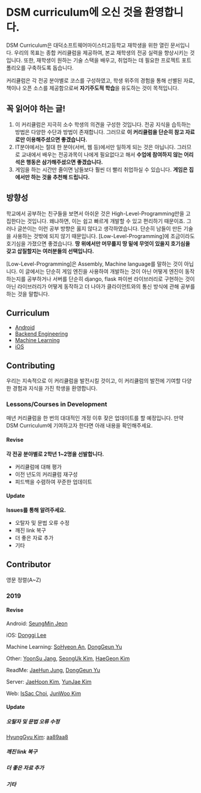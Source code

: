 # DSM curriculum에 오신 것을 환영합니다.

DSM Curriculum은 대덕소프트웨어마이스터고등학교 재학생을 위한 열린 문서입니다. 우리의 목표는 종합 커리큘럼을 제공하여, 본교 재학생의 전공 실력을 향상시키는 것입니다. 또한, 재학생이 원하는 기술 스택을 배우고, 취업하는 데 필요한 프로젝트 포트폴리오를 구축하도록 돕습니다.

커리큘럼은 각 전공 분야별로 코스를 구성하였고, 학생 위주의 경험을 통해 선별된 자료, 책이나 오픈 소스를 제공함으로써 **자기주도적 학습**을 유도하는 것이 목적입니다.

## 꼭 읽어야 하는 글!
1. 이 커리큘럼은 지극히 소수 학생의 의견을 구성한 것입니다. 전공 지식을 습득하는 방법은 다양한 수단과 방법이 존재합니다. 그러므로 **이 커리큘럼을 단순히 참고 자료로만 이용해주셨으면 좋겠습니다.**
2. IT분야에서는 절대 한 분야(서버, 웹 등)에서만 일하게 되는 것은 아닙니다. 그러므로 교내에서 배우는 전공과목이 나에게 필요없다고 해서 **수업에 참여하지 않는 어리석은 행동은 삼가해주셨으면 좋겠습니다.**
3. 게임을 하는 시간만 줄이면 남들보다 훨씬 더 빨리 취업하실 수 있습니다. **게임은 집에서만 하는 것을 추천해 드립니다.**

## 방향성
학교에서 공부하는 친구들을 보면서 아쉬운 것은 High-Level-Programming만을 고집한다는 것입니다. 왜냐하면, 이는 쉽고 빠르게 개발할 수 있고 편리하기 때문이죠. 그러나 글쓴이는 이런 공부 방향은 옳지 않다고 생각하였습니다. 단순히 남들이 만든 기술을 사용하는 것밖에 되지 않기 때문입니다. [Low-Level-Programming]에 조금이라도 호기심을 가졌으면 좋겠습니다. **땅 위에서만 머무를지 땅 밑에 무엇이 있을지 호기심을 갖고 삽질할지는 여러분들의 선택입니다.**

[Low-Level-Programming]은 Assembly, Machine language를 말하는 것이 아닙니다. 이 글에서는 단순히 게임 엔진을 사용하여 개발하는 것이 아닌 어떻게 엔진이 동작하는지를 공부하거나 서버를 단순히 django, flask 파이썬 라이브러리로 구현하는 것이 아닌 라이브러리가 어떻게 동작하고 더 나아가 클라이언트와의 통신 방식에 관해 공부를 하는 것을 말합니다.

## Curriculum
- [Android](https://github.com/ilovedsm/dsm-curriculum/blob/master/Android/README.md)
- [Backend Engineering](https://github.com/ilovedsm/dsm-curriculum/tree/master/Backend%20Engineering/README.md)
- [Machine Learning](https://github.com/ilovedsm/dsm-curriculum/blob/master/Machine%20Learning/README.md)
- [iOS](https://github.com/ilovedsm/dsm-curriculum/blob/master/iOS/DSM_iOS_Baseline.md)

## Contributing

우리는 지속적으로 이 커리큘럼을 발전시킬 것이고, 이 커리큘럼의 발전에 기여할 다양한 경험과 지식을 가진 학생을 환영합니다. 

### Lessons/Courses in Development

매년 커리큘럼을 한 번의 대대적인 개정 이후 잦은 업데이트를 할 예정입니다. 만약 DSM Curriculum에 기여하고자 한다면 아래 내용을 확인해주세요.

#### Revise

**각 전공 분야별로 2학년 1~2명을 선발합니다.**

- 커리큘럼에 대해 평가
- 이전 년도의 커리큘럼 재구성
- 피드백을 수렴하여 꾸준한 업데이트


#### Update

**Issues를 통해 알려주세요.**

- 오탈자 및 문법 오류 수정
- 깨진 link 복구
- 더 좋은 자료 추가
- 기타



## Contributor

영문 정렬(A~Z)

### 2019

#### Revise

Android: [SeungMin Jeon](https://github.com/nwar-Jeon)

iOS: [Donggi Lee](https://github.com/donkyey)

Machine Learning: [SoHyeon An](https://github.com/sleepyeePanda), [DongGeun Yu](https://github.com/Yudonggeun)

Other: [YoonSu Jang](https://github.com/YoonSu03), [SeongUk Kim](https://github.com/kimsos0723), [HaeGeon Kim](https://github.com/KamiPer)

ReadMe: [JaeHun Jung](https://github.com/littlemenu), [DongGeun Yu](https://github.com/Yudonggeun)

Server: [JaeHoon Kim](https://github.com/by09115), [YunJae Kim](https://github.com/miraedbswo)

Web: [IsSac Choi](https://github.com/leafcis), [JunWoo Kim](https://github.com/junu126)


#### Update

##### 오탈자 및 문법 오류 수정
[HyungGyu Kim](https://github.com/khg0712): [aa89aa8](https://github.com/ilovedsm/dsm-curriculum/commit/0e8b3ced65a92f771b3299cd4e485704758a00ce)

##### 깨진 link 복구

##### 더 좋은 자료 추가

##### 기타
